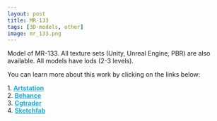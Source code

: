 ```yaml
---
layout: post 
title: MR-133
tags: [3D-models, other]
image: mr_133.png
---
```

Model of MR-133.
All texture sets (Unity, Unreal Engine, PBR) are also available. 
All models have lods (2-3 levels).

<!--more-->

You can learn more about this work by clicking on the links below: <br/>

<div>
	1.
    <a href="https://www.artstation.com/artwork/e0aRW3" target="_blank" style="font-weight: bold; color: #1CAAD9;">Artstation</a><br/>
	2.
	<a href="https://www.behance.net/gallery/72171153/MR-133" target="_blank" style="font-weight: bold; color: #1CAAD9;">Behance</a><br/>	
	3.
	<a href="https://www.cgtrader.com/3d-models/military/gun/mr-133" target="_blank" style="font-weight: bold; color: #1CAAD9;">Cgtrader</a><br/>
	4.
	<a href="https://sketchfab.com/3d-models/mr-133-df50792678f941f7aeca66141020bcf5" target="_blank" style="font-weight: bold; color: #1CAAD9;">Sketchfab</a><br/>	
</div>
